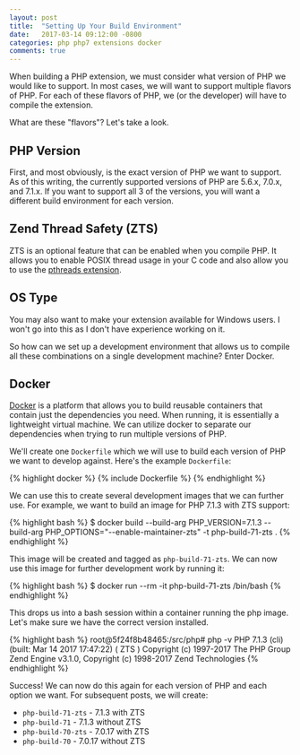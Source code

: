 ```yaml
---
layout: post
title:  "Setting Up Your Build Environment"
date:   2017-03-14 09:12:00 -0800
categories: php php7 extensions docker
comments: true
---
```


When building a PHP extension, we must consider what version of PHP we would like to support. In most cases, we will want to support multiple flavors of PHP. For each of these flavors of PHP, we (or the developer) will have to compile the extension.

What are these "flavors"? Let's take a look.

## PHP Version

First, and most obviously, is the exact version of PHP we want to support. As of this writing, the currently supported versions of PHP are 5.6.x, 7.0.x, and 7.1.x. If you want to support all 3 of the versions, you will want a different build environment for each version.

## Zend Thread Safety (ZTS)

ZTS is an optional feature that can be enabled when you compile PHP. It allows you to enable POSIX thread usage in your C code and also allow you to use the [pthreads extension][pthreads].

## OS Type

You may also want to make your extension available for Windows users. I won't go into this as I don't have experience working on it.

So how can we set up a development environment that allows us to compile all these combinations on a single development machine? Enter Docker.

## Docker

[Docker][docker] is a platform that allows you to build reusable containers that contain just the dependencies you need. When running, it is essentially a lightweight virtual machine. We can utilize docker to separate our dependencies when trying to run multiple versions of PHP.

We'll create one `Dockerfile` which we will use to build each version of PHP we want to develop against. Here's the example `Dockerfile`:

{% highlight docker %}
{% include Dockerfile %}
{% endhighlight %}

We can use this to create several development images that we can further use. For example, we want to build an image for PHP 7.1.3 with ZTS support:

{% highlight bash %}
$ docker build --build-arg PHP_VERSION=7.1.3 --build-arg PHP_OPTIONS="--enable-maintainer-zts" -t php-build-71-zts .
{% endhighlight %}

This image will be created and tagged as `php-build-71-zts`. We can now use this image for further development work by running it:

{% highlight bash %}
$ docker run --rm -it php-build-71-zts /bin/bash
{% endhighlight %}

This drops us into a bash session within a container running the php image. Let's make sure we have the correct version installed.

{% highlight bash %}
root@5f24f8b48465:/src/php# php -v
PHP 7.1.3 (cli) (built: Mar 14 2017 17:47:22) ( ZTS )
Copyright (c) 1997-2017 The PHP Group
Zend Engine v3.1.0, Copyright (c) 1998-2017 Zend Technologies
{% endhighlight %}

Success! We can now do this again for each version of PHP and each option we want. For subsequent posts, we will create:

* `php-build-71-zts` - 7.1.3 with ZTS
* `php-build-71` - 7.1.3 without ZTS
* `php-build-70-zts` - 7.0.17 with ZTS
* `php-build-70` - 7.0.17 without ZTS

[pthreads]: http://php.net/manual/en/book.pthreads.php
[docker]: https://www.docker.com/
